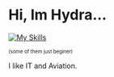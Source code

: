 # Hi, Im Hydra...
[![My Skills](https://skillicons.dev/icons?i=js,html,css,py,discord,git,github,ai,ps,pr,vscode,windows)](https://skillicons.dev)

<sub><sup>(some of them just beginer)</sub></sup>

I like IT and Aviation.
